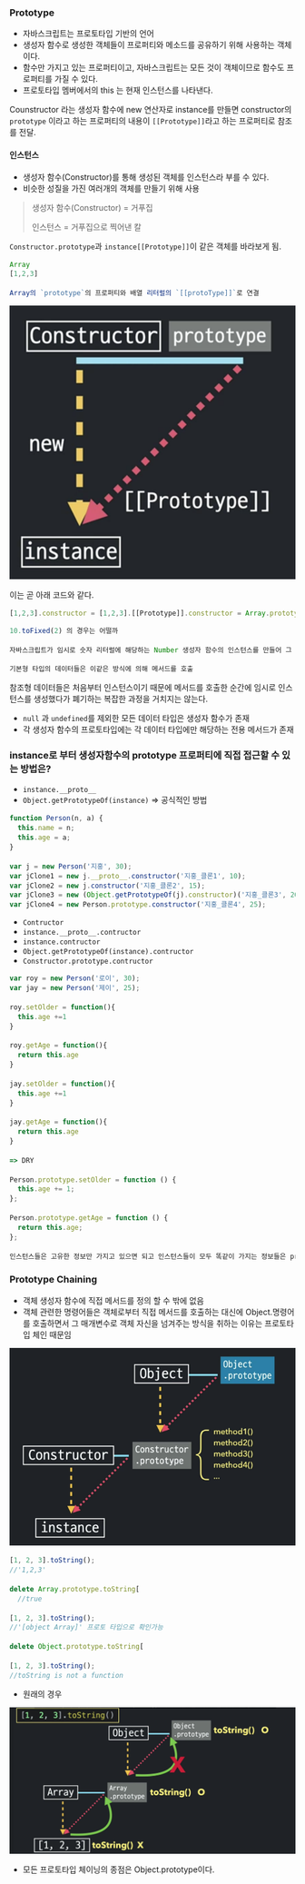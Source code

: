 ### **Prototype**

- 자바스크립트는 프로토타입 기반의 언어
- 생성자 함수로 생성한 객체들이 프로퍼티와 메소드를 공유하기 위해 사용하는 객체이다.
- 함수만 가지고 있는 프로퍼티이고, 자바스크립트는 모든 것이 객체이므로 함수도 프로퍼티를 가질 수 있다.
- 프로토타입 멤버에서의 this 는 현재 인스턴스를 나타낸다.

Counstructor 라는 생성자 함수에 new 연산자로 instance를 만들면 constructor의 `prototype` 이라고 하는 프로퍼티의 내용이 `[[Prototype]]`라고 하는 프로퍼티로 참조를 전달.

#### **인스턴스**

- 생성자 함수(Constructor)를 통해 생성된 객체를 인스턴스라 부를 수 있다.
- 비슷한 성질을 가진 여러개의 객체를 만들기 위해 사용

> 생성자 함수(Constructor) = 거푸집
>
> 인스턴스 = 거푸집으로 찍어낸 칼

`Constructor.prototype`과 `instance[[Prototype]]`이 같은 객체를 바라보게 됨.

```js
Array
[1,2,3]

Array의 `prototype`의 프로퍼티와 배열 리터럴의 `[[protoType]]`로 연결
```

<img src="../public/image/prototype.png"/>

이는 곧 아래 코드와 같다.

```js
[1,2,3].constructor = [1,2,3].[[Prototype]].constructor = Array.prototype.constructor = Array
```

```js
10.toFixed(2) 의 경우는 어떨까

자바스크립트가 임시로 숫자 리터럴에 해당하는 Number 생성자 함수의 인스턴스를 만들어 그 프로토타입에 있는 메서드를 적용해서 원하는 결과를 얻게 한다음에 다시 인스턴스를 제거하는 식으로 동작

기본형 타입의 데이터들은 이같은 방식에 의해 메서드를 호출
```

참조형 데이터들은 처음부터 인스턴스이기 때문에 메서드를 호출한 순간에 임시로 인스턴스를 생성했다가 폐기하는 복잡한 과정을 거치지는 않는다.

- `null` 과 `undefined`를 제외한 모든 데이터 타입은 생성자 함수가 존재
- 각 생성자 함수의 프로토타입에는 각 데이터 타입에만 해당하는 전용 메서드가 존재

### **instance로 부터 생성자함수의 prototype 프로퍼티에 직접 접근할 수 있는 방법은?**

- `instance.__proto__`
- `Object.getPrototypeOf(instance)` => 공식적인 방법

```js
function Person(n, a) {
  this.name = n;
  this.age = a;
}

var j = new Person('지홍', 30);
var jClone1 = new j.__proto__.constructor('지홍_클론1', 10);
var jClone2 = new j.constructor('지홍_클론2', 15);
var jClone3 = new (Object.getPrototypeOf(j).constructor)('지홍_클론3', 20);
var jClone4 = new Person.prototype.constructor('지홍_클론4', 25);
```

- `Contructor`
- `instance.__proto__.contructor`
- `instance.contructor`
- `Object.getPrototypeOf(instance).contructor`
- `Constructor.prototype.contructor`

```js
var roy = new Person('로이', 30);
var jay = new Person('제이', 25);

roy.setOlder = function(){
  this.age +=1
}

roy.getAge = function(){
  return this.age
}

jay.setOlder = function(){
  this.age +=1
}

jay.getAge = function(){
  return this.age
}

=> DRY

Person.prototype.setOlder = function () {
  this.age += 1;
};

Person.prototype.getAge = function () {
  return this.age;
};

인스턴스들은 고유한 정보만 가지고 있으면 되고 인스턴스들이 모두 똑같이 가지는 정보들은 prototype으로 보내기 메모리 사용 최적화!
```

### **Prototype Chaining**

- 객체 생성자 함수에 직접 메서드를 정의 할 수 밖에 없음
- 객체 관련한 명령어들은 객체로부터 직접 메서드를 호출하는 대신에 Object.명령어를 호출하면서 그 매개변수로 객체 자신을 넘겨주는 방식을 취하는 이유는 프로토타입 체인 때문임

<img src="../public/image/prototypeChain.png"/>

```js
[1, 2, 3].toString();
//'1,2,3'

delete Array.prototype.toString[
  //true

[1, 2, 3].toString();
//'[object Array]' 프로토 타입으로 확인가능

delete Object.prototype.toString[

[1, 2, 3].toString();
//toString is not a function
```

- 원래의 경우

<img src="../public/image/prototypeChain2.png" width="540px"/>

- 모든 프로토타입 체이닝의 종점은 Object.prototype이다.
